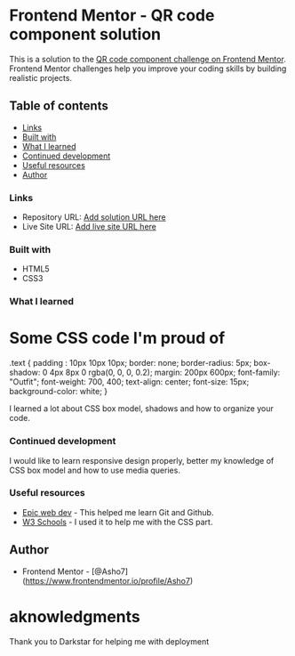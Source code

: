 # Frontend Mentor - QR code component solution

This is a solution to the [QR code component challenge on Frontend Mentor](https://www.frontendmentor.io/challenges/qr-code-component-iux_sIO_H). Frontend Mentor challenges help you improve your coding skills by building realistic projects.

## Table of contents

- [Links](#links)
- [Built with](#built-with)
- [What I learned](#what-i-learned)
- [Continued development](#continued-development)
- [Useful resources](#useful-resources)
- [Author](#author)

### Links

- Repository URL: [Add solution URL here](https://github.com/Asho7/QR-code)
- Live Site URL: [Add live site URL here](https://asho7.github.io/QR-code/)

### Built with

- HTML5
- CSS3

### What I learned

<h1>Some CSS code I'm proud of</h1>

.text {
padding : 10px 10px 10px;
border: none;
border-radius: 5px;
box-shadow: 0 4px 8px 0 rgba(0, 0, 0, 0.2);
margin: 200px 600px;
font-family: "Outfit";
font-weight: 700, 400;
text-align: center;
font-size: 15px;
background-color: white;
}

I learned a lot about CSS box model, shadows and how to organize your code.

### Continued development

I would like to learn responsive design properly, better my knowledge of CSS box model and how to use media queries.

### Useful resources

- [Epic web dev](https://www.epicweb.dev/tutorials/git-fundamentals) - This helped me learn Git and Github.
- [W3 Schools](https://www.w3schools.com/) - I used it to help me with the CSS part.

## Author

- Frontend Mentor - [@Asho7] (https://www.frontendmentor.io/profile/Asho7)

# aknowledgments

Thank you to Darkstar for helping me with deployment
